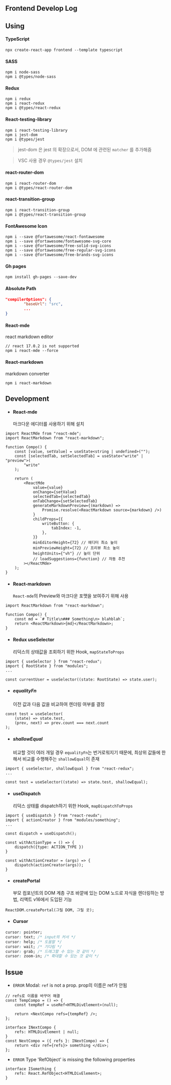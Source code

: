 ## Frontend Develop Log

## Using

#### TypeScript

```terminal
npx create-react-app frontend --template typescript
```

#### SASS

```terminal
npm i node-sass
npm i @types/node-sass
```

#### Redux

```terminal
npm i redux
npm i react-redux
npm i @types/react-redux
```

#### React-testing-library

```terminal
npm i react-testing-library
npm i jest-dom
npm i @types/jest
```

> jest-dom 은 jest 의 확장으로서, DOM 에 관련된 `matcher` 를 추가해줌

> VSC 사용 경우 `@types/jest` 설치

#### react-router-dom

```terminal
npm i react-router-dom
npm i @types/react-router-dom
```

#### react-transition-group

```terminal
npm i react-transition-group
npm i @types/react-transition-group
```

#### FontAwesome Icon

```terminal
npm i --save @fortawesome/react-fontawesome
npm i --save @fortawesome/fontawesome-svg-core
npm i --save @fortawesome/free-solid-svg-icons
npm i --save @fortawesome/free-regular-svg-icons
npm i --save @fortawesome/free-brands-svg-icons
```

#### Gh pages

```terminal
npm install gh-pages --save-dev

```

#### Absolute Path

```json
"compilerOptions": {
        "baseUrl": "src",
        ...
}
```

#### React-mde

react markdown editor

```terminal
// react 17.0.2 is not supported
npm i react-mde --force
```

#### React-markdown

markdown converter

```terminal
npm i react-markdown
```

## Development

-   #### React-mde
    마크다운 에디터를 사용하기 위해 설치

```tsx
import ReactMde from "react-mde";
import ReactMarkdown from "react-markdown";

function Compo() {
    const [value, setValue] = useState<string | undefined>("");
    const [selectedTab, setSelectedTab] = useState<"write" | "preview">(
        "write"
    );

    return (
        <ReactMde
            value={value}
            onChange={setValue}
            selectedTab={selectedTab}
            onTabChange={setSelectedTab}
            generateMarkdownPreview={(markdown) =>
                Promise.resolve(<ReactMarkdown source={markdown} />)
            }
            childProps={{
                writeButton: {
                    tabIndex: -1,
                },
            }}
            minEditorHeight={72} // 에디터 최소 높이
            minPreviewHeight={72} // 프리뷰 최소 높이
            heightUnits={"vh"} // 높이 단위
            // loadSuggestions={function} // 자동 추천
        ></ReactMde>
    );
}
```

-   #### React-markdown
    `React-mde`의 Preview와 마크다운 포맷을 보여주기 위해 사용

```tsx
import ReactMarkdown from "react-markdown";

function Compo() {
    const md = `# Title\n### Something\n> blahblah`;
    return <ReactMarkdown>{md}</ReactMarkdown>;
}
```

-   #### Redux useSelector
    리덕스의 상태값을 조회하기 위한 Hook, `mapStateToProps`

```tsx
import { useSelector } from "react-redux";
import { RootState } from "modules";
...

const currentUser = useSelector((state: RootState) => state.user);
```

-   ##### equalityFn

    이전 값과 다음 값을 비교하여 렌더링 여부를 결정

```tsx
const test = useSelector(
    (state) => state.test,
    (prev, next) => prev.count === next.count
);
```

-   ##### shallowEqual
    비교할 것이 여러 개일 경우 `equalityFn`는 번거로워지기 때문에, 최상위 값들에 한해서 비교를 수행해주는 `shallowEqual`이 존재

```tsx
import { useSelector, shallowEqual } from "react-redux";
...

const test = useSelector((state) => state.test, shallowEqual);
```

-   #### useDispatch
    리덕스 상태를 dispatch하기 위한 Hook, `mapDispatchToProps`

```tsx
import { useDispatch } from "react-reudx";
import { actionCreator } from "modules/something";
...

const dispatch = useDispatch();

const withActionType = () => {
    dispatch({type: ACTION_TYPE })
}

const withActionCreator = (args) => {
    dispatch(actionCreator(args));
}
```

-   #### createPortal
    부모 컴포넌트의 DOM 계층 구조 바깥에 있는 DOM 노드로 자식을 렌더링하는 방법, 리액트 v16에서 도입된 기능

```tsx
ReactDOM.createPortal(그릴 DOM, 그릴 곳);
```

-   #### Cursor

```css
cursor: pointer;
cursor: text; /* input의 커서 */
cursor: help; /* 도움말 */
cursor: wait; /* 기다림 */
cursor: grab; /* 드래그할 수 있는 것 같이 */
cursor: zoom-in; /* 확대할 수 있는 것 같이 */
```

## Issue

-   `ERROR` Modal: `ref` is not a prop.
    prop의 이름은 ref가 안됨

```tsx
// refs로 이름을 바꾸어 해결
const TempCompo = () => {
    const tempRef = useRef<HTMLDivElement>(null);

    return <NextCompo refs={tempRef} />;
};

interface INextCompo {
    refs: HTMLDivElement | null;
}
const NextCompo = ({ refs }: INextCompo) => {
    return <div ref={refs}> something </div>;
};
```

-   `ERROR` Type 'RefObject<HTMLDivElement>' is missing the following properties

```tsx
interface ISomething {
    refs: React.RefObject<HTMLDivElement>;
}
```

<!--
포스트 라우트에
포스트 글쓴이, 본문, 질문 게시판으로 넘어가게

book 질문 아래에 새 질문 버튼 > 모달로 새 질문 작성

profile \n 기준으로 나눈 후, 0번째 인자의 값 ...50
 -->

